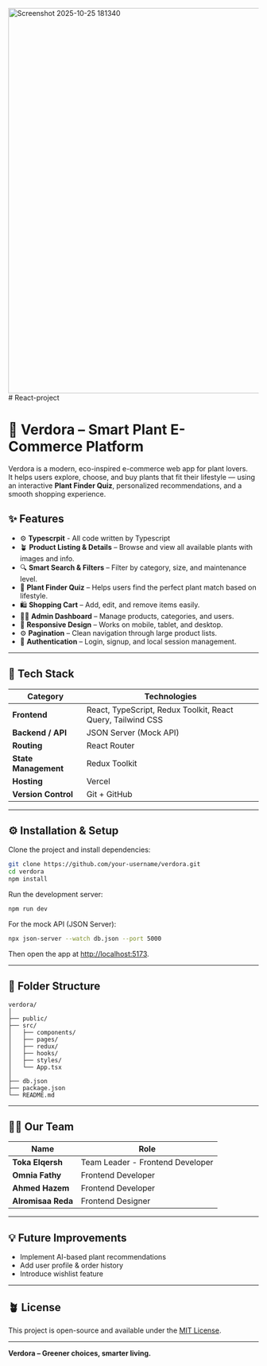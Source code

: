 <img width="1900" height="776" alt="Screenshot 2025-10-25 181340" src="https://github.com/user-attachments/assets/2cae926d-b8ce-4931-a913-459b6395c89c" /># React-project
# 🌿 Verdora – Smart Plant E-Commerce Platform

Verdora is a modern, eco-inspired e-commerce web app for plant lovers.  
It helps users explore, choose, and buy plants that fit their lifestyle — using an interactive **Plant Finder Quiz**, personalized recommendations, and a smooth shopping experience.

## ✨ Features
- ⚙️ **Typescrpit** - All code written by Typescript
- 🪴 **Product Listing & Details** – Browse and view all available plants with images and info.  
- 🔍 **Smart Search & Filters** – Filter by category, size, and maintenance level.  
- 🎯 **Plant Finder Quiz** – Helps users find the perfect plant match based on lifestyle.  
- 🛍️ **Shopping Cart** – Add, edit, and remove items easily.  
- 🧑‍💻 **Admin Dashboard** – Manage products, categories, and users.  
- 📱 **Responsive Design** – Works on mobile, tablet, and desktop.  
- ⚙️ **Pagination** – Clean navigation through large product lists.  
- 🔐 **Authentication** – Login, signup, and local session management.

---

## 🧠 Tech Stack

| Category | Technologies |
|-----------|---------------|
| **Frontend** | React, TypeScript, Redux Toolkit, React Query, Tailwind CSS |
| **Backend / API** | JSON Server (Mock API) |
| **Routing** | React Router |
| **State Management** | Redux Toolkit |
| **Hosting** | Vercel |
| **Version Control** | Git + GitHub |

---

## ⚙️ Installation & Setup

Clone the project and install dependencies:

```bash
git clone https://github.com/your-username/verdora.git
cd verdora
npm install
```

Run the development server:

```bash
npm run dev
```

For the mock API (JSON Server):

```bash
npx json-server --watch db.json --port 5000
```

Then open the app at [http://localhost:5173](http://localhost:5173).

---

## 🧩 Folder Structure

```
verdora/
│
├── public/
├── src/
│   ├── components/
│   ├── pages/
│   ├── redux/
│   ├── hooks/
│   ├── styles/
│   └── App.tsx
│
├── db.json
├── package.json
└── README.md
```

---

## 👩‍💻 Our Team

| Name | Role |
|------|------|
| **Toka Elqersh** | Team Leader - Frontend Developer|
| **Omnia Fathy** | Frontend Developer |
| **Ahmed  Hazem** | Frontend Developer |
| **Alromisaa Reda** | Frontend Designer |

---

## 💡 Future Improvements

- Implement AI-based plant recommendations  
- Add user profile & order history  
- Introduce wishlist feature  

---

## 🪴 License

This project is open-source and available under the [MIT License](./LICENSE).

---

**Verdora – Greener choices, smarter living.**

